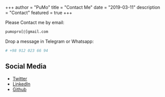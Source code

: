 +++
author = "PuMo"
title = "Contact Me"
date = "2019-03-11"
description = "Contact"
featured = true
+++

Please Contact me by email:

```Python
pumopro[@]gmail.com
```

Drop a message in Telegram or Whatsapp:

```Python
# +98 912 023 66 94 
```

## Social Media

- [Twitter](https://twitter.com/pumopro)
- [LinkedIn](https://www.linkedin.com/in/spumo)
- [Github](https://github.com/pumoco)



